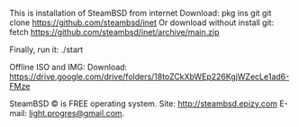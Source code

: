 This is installation of SteamBSD from internet
Download: 
pkg ins git
git clone https://github.com/steambsd/inet
Or download without install git:
fetch https://github.com/steambsd/inet/archive/main.zip

Finally, run it:
./start

Offline ISO and IMG:
Download: https://drive.google.com/drive/folders/18toZCkXbWEp226KgjWZecLe1ad6-FMze

SteamBSD © is FREE operating system.
Site: http://steambsd.epizy.com
E-mail: light.progres@gmail.com.
